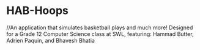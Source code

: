 # HAB-Hoops
//An application that simulates basketball plays and much more! Designed for a Grade 12 Computer Science class at SWL, featuring: Hammad Butter, Adrien Paquin, and Bhavesh Bhatia







